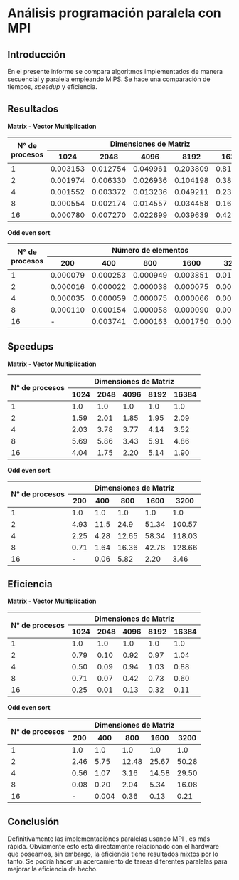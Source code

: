 # Análisis programación paralela con MPI

## Introducción

En el presente informe se compara algoritmos implementados de manera secuencial y paralela empleando MIPS. Se hace una comparación de tiempos, *speedup* y eficiencia.

## Resultados

**Matrix - Vector Multiplication**

<table><thead><tr><th rowspan="2">N° de procesos</th><th colspan="5">Dimensiones de Matriz</th></tr><tr><th>1024</th><th>2048</th><th>4096</th><th>8192</th><th>16384</th></tr></thead><tbody><tr><td>1</td><td>0.003153</td><td>0.012754</td><td>0.049961</td><td>0.203809</td><td>0.813616</td></tr><tr><td>2</td><td>0.001974</td><td>0.006330</td><td>0.026936</td><td>0.104198</td><td>0.387516</td></tr><tr><td>4</td><td>0.001552</td><td>0.003372</td><td>0.013236</td><td>0.049211</td><td>0.230796</td></tr><tr><td>8</td><td>0.000554</td><td>0.002174</td><td>0.014557</td><td>0.034458</td><td>0.167254</td></tr><tr><td>16</td><td>0.000780</td><td>0.007270</td><td>0.022699</td><td>0.039639</td><td>0.426620</td></tr></tbody></table>

**Odd even sort**

<table><thead><tr><th rowspan="2">N° de procesos</th><th colspan="5">Número de elementos</th></tr><tr><th>200</th><th>400</th><th>800</th><th>1600</th><th>3200</th></tr></thead><tbody><tr><td>1</td><td>0.000079</td><td>0.000253</td><td>0.000949</td><td>0.003851</td><td>0.014282</td></tr><tr><td>2</td><td>0.000016</td><td>0.000022</td><td>0.000038</td><td>0.000075</td><td>0.000142</td></tr><tr><td>4</td><td>0.000035</td><td>0.000059</td><td>0.000075</td><td>0.000066</td><td>0.000121</td></tr><tr><td>8</td><td>0.000110</td><td>0.000154</td><td>0.000058</td><td>0.000090</td><td>0.000111</td></tr><tr><td>16</td><td>-</td><td>0.003741</td><td>0.000163</td><td>0.001750</td><td>0.004117</td></tr></tbody></table>

## Speedups

**Matrix - Vector Multiplication**

<table><thead><tr><th rowspan="2">N° de procesos</th><th colspan="5">Dimensiones de Matriz</th></tr><tr><th>1024</th><th>2048</th><th>4096</th><th>8192</th><th>16384</th></tr></thead><tbody><tr><td>1</td><td>1.0</td><td>1.0</td><td>1.0</td><td>1.0</td><td>1.0</td></tr><tr><td>2</td><td>1.59</td><td>2.01</td><td>1.85</td><td>1.95</td><td>2.09</td></tr><tr><td>4</td><td>2.03</td><td>3.78</td><td>3.77</td><td>4.14</td><td>3.52</td></tr><tr><td>8</td><td>5.69</td><td>5.86</td><td>3.43</td><td>5.91</td><td>4.86</td></tr><tr><td>16</td><td>4.04</td><td>1.75</td><td>2.20</td><td>5.14</td><td>1.90</td></tr></tbody></table>

**Odd even sort**

<table><thead><tr><th rowspan="2">N° de procesos</th><th colspan="5">Dimensiones de Matriz</th></tr><tr><th>200</th><th>400</th><th>800</th><th>1600</th><th>3200</th></tr></thead><tbody><tr><td>1</td><td>1.0</td><td>1.0</td><td>1.0</td><td>1.0</td><td>1.0</td></tr><tr><td>2</td><td>4.93</td><td>11.5</td><td>24.9</td><td>51.34</td><td>100.57</td></tr><tr><td>4</td><td>2.25</td><td>4.28</td><td>12.65</td><td>58.34</td><td>118.03</td></tr><tr><td>8</td><td>0.71</td><td>1.64</td><td>16.36</td><td>42.78</td><td>128.66</td></tr><tr><td>16</td><td>-</td><td>0.06</td><td>5.82</td><td>2.20</td><td>3.46</td></tr></tbody></table>

## Eficiencia

**Matrix - Vector Multiplication**

<table><thead><tr><th rowspan="2">N° de procesos</th><th colspan="5">Dimensiones de Matriz</th></tr><tr><th>1024</th><th>2048</th><th>4096</th><th>8192</th><th>16384</th></tr></thead><tbody><tr><td>1</td><td>1.0</td><td>1.0</td><td>1.0</td><td>1.0</td><td>1.0</td></tr><tr><td>2</td><td>0.79</td><td>0.10</td><td>0.92</td><td>0.97</td><td>1.04</td></tr><tr><td>4</td><td>0.50</td><td>0.09</td><td>0.94</td><td>1.03</td><td>0.88</td></tr><tr><td>8</td><td>0.71</td><td>0.07</td><td>0.42</td><td>0.73</td><td>0.60</td></tr><tr><td>16</td><td>0.25</td><td>0.01</td><td>0.13</td><td>0.32</td><td>0.11</td></tr></tbody></table>

**Odd even sort**

<table><thead><tr><th rowspan="2">N° de procesos</th><th colspan="5">Dimensiones de Matriz</th></tr><tr><th>200</th><th>400</th><th>800</th><th>1600</th><th>3200</th></tr></thead><tbody><tr><td>1</td><td>1.0</td><td>1.0</td><td>1.0</td><td>1.0</td><td>1.0</td></tr><tr><td>2</td><td>2.46</td><td>5.75</td><td>12.48</td><td>25.67</td><td>50.28</td></tr><tr><td>4</td><td>0.56</td><td>1.07</td><td>3.16</td><td>14.58</td><td>29.50</td></tr><tr><td>8</td><td>0.08</td><td>0.20</td><td>2.04</td><td>5.34</td><td>16.08</td></tr><tr><td>16</td><td>-</td><td>0.004</td><td>0.36</td><td>0.13</td><td>0.21</td></tr></tbody></table>

## Conclusión

Definitivamente las implementaciónes paralelas usando MPI , es más rápida. Obviamente esto está directamente relacionado con el hardware que poseamos, sin embargo, la eficiencia tiene resultados mixtos por lo tanto. Se podría hacer un acercamiento de tareas diferentes paralelas para mejorar la eficiencia de hecho. 
